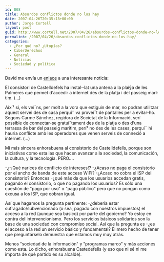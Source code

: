 ```yaml
---
id: 808
title: Absurdos conflictos donde no los hay
date: 2007-04-26T20:35:13+00:00
author: Jorge Cortell
layout: post
guid: http://www.cortell.net/2007/04/26/absurdos-conflictos-donde-no-los-hay/
permalink: /2007/04/26/absurdos-conflictos-donde-no-los-hay/
categories:
  - ¿Por qué no? ¿Utopías?
  - CiberDerechos
  - General
  - Noticias
  - Sociedad y polí­tica
---
```

David me enví­a un <a target="_blank" title="Noticia en VilaWeb" href="http://www.vilaweb.cat/www/noticia?p_idcmp=2371437">enlace</a> a una interesante noticia:

El consistori de Castelldefels ha instal-·lat una antena a la plaí§a de les Palmeres que permet d‘accedir a internet des de la platja i del passeig marí­tim. (...)
  
Així² sí­, els veí¯ns, per molt a la vora que estiguin de mar, no podran utilitzar aquest servei des de casa perquí¨ va proveí¯t de pantalles per a evitar-ho. Segons Carme Sánchez, regidora de Societat de la Informació, serí  possible de connectar-se gratuí¯tament des de la platja o des d‘una terrassa de bar del passeig marí­tim, perí² no des de les cases, perquí¨ hi hauria conflicte amb les operadores que venen serveis de connexió a internet. (...)

Mi más sincera enhorabuena al consistorio de Castelldefells, porque son iniciativas como esta las que hacen avanzar a la sociedad, la comunicación, la cultura, y la tecnologí­a. PERO....

-¿-¡Qué narices de conflicto de intereses!? -¿Acaso no paga el consistorio por el ancho de banda de este acceso WiFi? -¿Acaso no cobra el ISP del consistorio? Entonces -¿qué más da que los usuarios accedan gratis, pagando el consistorio, o que no pagando los usuarios? Es sólo una cuestión de "pago por uso" o "pago público" pero que no pongan como excusa a los ISP, que cobran igual.

Así­ que hagamos la pregunta pertinente: -¿deberí­a estar sufragado/subvencionado (o sea, pagado con nuestros impuestos) el acceso a la red (aunque sea básico) por parte del gobierno? Yo estoy en contra del intervencionismo. Pero los servicios básicos solidarios son la base de una sociedad con compromiso social. Así­ que la pregunta es -¿es el acceso a la red un servicio básico y fundamental? El mero hecho de tener que preguntárselo demuestra que estamos muy muy atrás.

Menos "sociedad de la información" y "programas marco" y más acciones como esta. Lo dicho, enhorabuena Castedefells (y eso que ni sé ni me importa de qué partido es su alcalde).